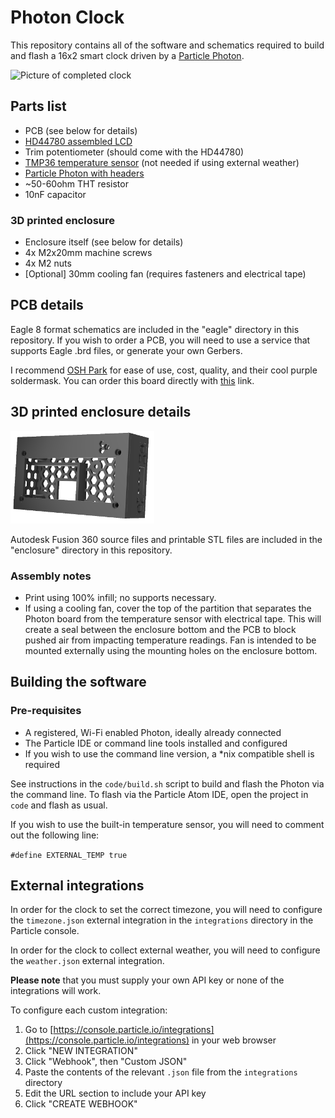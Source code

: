 # Photon Clock

This repository contains all of the software and schematics required to build
and flash a 16x2 smart clock driven by a [Particle Photon](https://store.particle.io/#photon).

![Picture of completed clock](photon_clock.jpg)

## Parts list

- PCB (see below for details)
- [HD44780 assembled LCD](https://www.adafruit.com/products/1447)
- Trim potentiometer (should come with the HD44780)
- [TMP36 temperature sensor](https://www.adafruit.com/products/165) (not needed if using external weather)
- [Particle Photon with headers](https://store.particle.io/#photon)
- ~50-60ohm THT resistor
- 10nF capacitor

### 3D printed enclosure
- Enclosure itself (see below for details)
- 4x M2x20mm machine screws
- 4x M2 nuts
- [Optional] 30mm cooling fan (requires fasteners and electrical tape)

## PCB details

Eagle 8 format schematics are included in the "eagle" directory in this
repository. If you wish to order a PCB, you will need to use a service that
supports Eagle .brd files, or generate your own Gerbers.

I recommend [OSH Park](https://www.oshpark.com/) for ease of use, cost, quality,
and their cool purple soldermask. You can order this board directly with [this](https://www.oshpark.com/orders/cart)
link.

## 3D printed enclosure details

![CAD rendering of 3D printed case](enclosure.png)

Autodesk Fusion 360 source files and printable STL files are included in the "enclosure" directory in this repository.

### Assembly notes
* Print using 100% infill; no supports necessary.
* If using a cooling fan, cover the top of the partition that separates the Photon board from the temperature sensor with electrical tape. This will create a seal between the enclosure bottom and the PCB to block pushed air from impacting temperature readings. Fan is intended to be mounted externally using the mounting holes on the enclosure bottom.

## Building the software

### Pre-requisites

- A registered, Wi-Fi enabled Photon, ideally already connected
- The Particle IDE or command line tools installed and configured
- If you wish to use the command line version, a \*nix compatible shell is
  required

See instructions in the `code/build.sh` script to build and flash the Photon via
the command line. To flash via the Particle Atom IDE, open the project in `code`
and flash as usual.

If you wish to use the built-in temperature sensor, you will need to comment out
the following line:

`#define EXTERNAL_TEMP true`

## External integrations

In order for the clock to set the correct timezone, you will need to configure
the `timezone.json` external integration in the `integrations` directory in the
Particle console.

In order for the clock to collect external weather, you will need to configure
the `weather.json` external integration.

**Please note** that you must supply your own API key or none of the
integrations will work.

To configure each custom integration:
1. Go to [https://console.particle.io/integrations](https://console.particle.io/integrations) in your web browser
1. Click "NEW INTEGRATION"
1. Click "Webhook", then "Custom JSON"
1. Paste the contents of the relevant `.json` file from the `integrations`
   directory
1. Edit the URL section to include your API key
1. Click "CREATE WEBHOOK"

